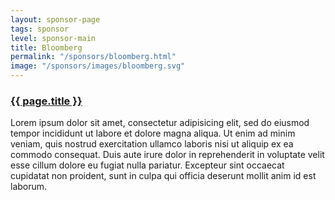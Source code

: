 ```yaml
---
layout: sponsor-page
tags: sponsor
level: sponsor-main
title: Bloomberg
permalink: "/sponsors/bloomberg.html"
image: "/sponsors/images/bloomberg.svg"
---
```


<h3 class="sponsor">
  <a href="{{page.permalink}}">{{ page.title }}</a>
</h3>

<p>Lorem ipsum dolor sit amet, consectetur adipisicing elit, sed do eiusmod tempor incididunt ut labore et dolore magna aliqua. Ut enim ad minim veniam, quis nostrud exercitation ullamco laboris nisi ut aliquip ex ea commodo consequat. Duis aute irure dolor in reprehenderit in voluptate velit esse cillum dolore eu fugiat nulla pariatur. Excepteur sint occaecat cupidatat non proident, sunt in culpa qui officia deserunt mollit anim id est laborum.</p>